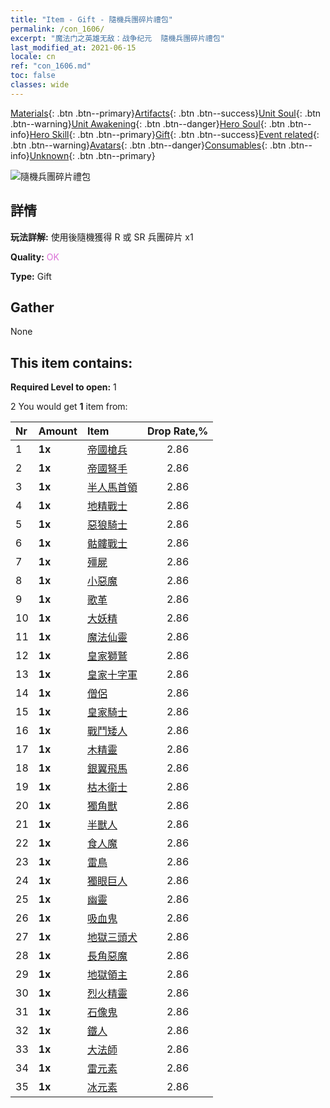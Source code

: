 ```yaml
---
title: "Item - Gift - 隨機兵團碎片禮包"
permalink: /con_1606/
excerpt: "魔法门之英雄无敌：战争纪元  隨機兵團碎片禮包"
last_modified_at: 2021-06-15
locale: cn
ref: "con_1606.md"
toc: false
classes: wide
---
```

 [Materials](/ItemsCN/){: .btn .btn--primary}[Artifacts](/ItemsCN/Artifacts/){: .btn .btn--success}[Unit Soul](/ItemsCN/UnitSoul/){: .btn .btn--warning}[Unit Awakening](/ItemsCN/UnitAwakening/){: .btn .btn--danger}[Hero Soul](/ItemsCN/HeroSoul/){: .btn .btn--info}[Hero Skill](/ItemsCN/HeroSkill/){: .btn .btn--primary}[Gift](/ItemsCN/Gift/){: .btn .btn--success}[Event related](/ItemsCN/Events/){: .btn .btn--warning}[Avatars](/ItemsCN/Avatars/){: .btn .btn--danger}[Consumables](/ItemsCN/Consumables/){: .btn .btn--info}[Unknown](/ItemsCN/Unknown/){: .btn .btn--primary}

 ![隨機兵團碎片禮包](/images/t/i_907222.png)

## 詳情
 **玩法詳解:** 使用後隨機獲得 R 或 SR 兵團碎片 x1

 **Quality:** <span style="color: #DA70D6">OK</span>

 **Type:** Gift

## Gather

  None

## This item contains:

 **Required Level to open:** 1

 2 You would get **1** item  from:

  | Nr | Amount |     Item    | Drop Rate,% |
  |:---|:-------|:------------|:---------:|
  | 1 |  **1x** | [帝國槍兵](/cn/Items/unt_190/) | 2.86 | 
  | 2 |  **1x** | [帝國弩手](/cn/Items/unt_191/) | 2.86 | 
  | 3 |  **1x** | [半人馬首領](/cn/Items/unt_199/) | 2.86 | 
  | 4 |  **1x** | [地精戰士](/cn/Items/unt_217/) | 2.86 | 
  | 5 |  **1x** | [惡狼騎士](/cn/Items/unt_218/) | 2.86 | 
  | 6 |  **1x** | [骷髏戰士](/cn/Items/unt_208/) | 2.86 | 
  | 7 |  **1x** | [殭屍](/cn/Items/unt_209/) | 2.86 | 
  | 8 |  **1x** | [小惡魔](/cn/Items/unt_226/) | 2.86 | 
  | 9 |  **1x** | [歌革](/cn/Items/unt_227/) | 2.86 | 
  | 10 |  **1x** | [大妖精](/cn/Items/unt_235/) | 2.86 | 
  | 11 |  **1x** | [魔法仙靈](/cn/Items/unt_262/) | 2.86 | 
  | 12 |  **1x** | [皇家獅鷲](/cn/Items/unt_192/) | 2.86 | 
  | 13 |  **1x** | [皇家十字軍](/cn/Items/unt_193/) | 2.86 | 
  | 14 |  **1x** | [僧侶](/cn/Items/unt_194/) | 2.86 | 
  | 15 |  **1x** | [皇家騎士](/cn/Items/unt_195/) | 2.86 | 
  | 16 |  **1x** | [戰鬥矮人](/cn/Items/unt_200/) | 2.86 | 
  | 17 |  **1x** | [木精靈](/cn/Items/unt_201/) | 2.86 | 
  | 18 |  **1x** | [銀翼飛馬](/cn/Items/unt_202/) | 2.86 | 
  | 19 |  **1x** | [枯木衛士](/cn/Items/unt_203/) | 2.86 | 
  | 20 |  **1x** | [獨角獸](/cn/Items/unt_204/) | 2.86 | 
  | 21 |  **1x** | [半獸人](/cn/Items/unt_219/) | 2.86 | 
  | 22 |  **1x** | [食人魔](/cn/Items/unt_220/) | 2.86 | 
  | 23 |  **1x** | [雷鳥](/cn/Items/unt_221/) | 2.86 | 
  | 24 |  **1x** | [獨眼巨人](/cn/Items/unt_222/) | 2.86 | 
  | 25 |  **1x** | [幽靈](/cn/Items/unt_210/) | 2.86 | 
  | 26 |  **1x** | [吸血鬼](/cn/Items/unt_211/) | 2.86 | 
  | 27 |  **1x** | [地獄三頭犬](/cn/Items/unt_228/) | 2.86 | 
  | 28 |  **1x** | [長角惡魔](/cn/Items/unt_229/) | 2.86 | 
  | 29 |  **1x** | [地獄領主](/cn/Items/unt_230/) | 2.86 | 
  | 30 |  **1x** | [烈火精靈](/cn/Items/unt_231/) | 2.86 | 
  | 31 |  **1x** | [石像鬼](/cn/Items/unt_236/) | 2.86 | 
  | 32 |  **1x** | [鐵人](/cn/Items/unt_237/) | 2.86 | 
  | 33 |  **1x** | [大法師](/cn/Items/unt_238/) | 2.86 | 
  | 34 |  **1x** | [雷元素](/cn/Items/unt_263/) | 2.86 | 
  | 35 |  **1x** | [冰元素](/cn/Items/unt_264/) | 2.86 | 
